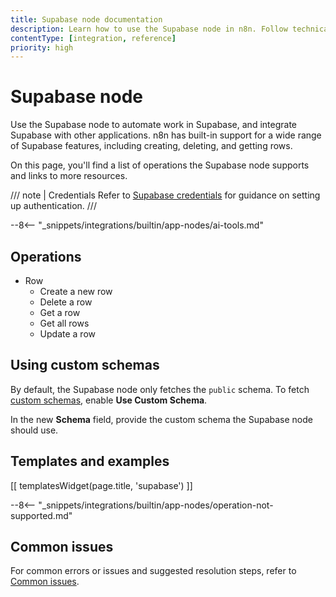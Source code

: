 ```yaml
---
title: Supabase node documentation
description: Learn how to use the Supabase node in n8n. Follow technical documentation to integrate Supabase node into your workflows.
contentType: [integration, reference]
priority: high
---
```


# Supabase node

Use the Supabase node to automate work in Supabase, and integrate Supabase with other applications. n8n has built-in support for a wide range of Supabase features, including creating, deleting, and getting rows. 

On this page, you'll find a list of operations the Supabase node supports and links to more resources.

/// note | Credentials
Refer to [Supabase credentials](/integrations/builtin/credentials/supabase.md) for guidance on setting up authentication. 
///

--8<-- "_snippets/integrations/builtin/app-nodes/ai-tools.md"

## Operations

* Row
    * Create a new row
    * Delete a row
    * Get a row
    * Get all rows
    * Update a row

## Using custom schemas

By default, the Supabase node only fetches the `public` schema. To fetch [custom schemas](https://supabase.com/docs/guides/api/using-custom-schemas), enable **Use Custom Schema**.

In the new **Schema** field, provide the custom schema the Supabase node should use.

## Templates and examples

<!-- see https://www.notion.so/n8n/Pull-in-templates-for-the-integrations-pages-37c716837b804d30a33b47475f6e3780 -->
[[ templatesWidget(page.title, 'supabase') ]]

--8<-- "_snippets/integrations/builtin/app-nodes/operation-not-supported.md"

## Common issues

For common errors or issues and suggested resolution steps, refer to [Common issues](/integrations/builtin/app-nodes/n8n-nodes-base.supabase/common-issues.md).
